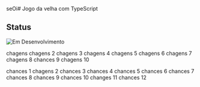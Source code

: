 seOi# Jogo da velha com TypeScript

## Status

![Em Desenvolvimento](http://img.shields.io/static/v1?label=STATUS&message=EM%20DESENVOLVIMENTO&color=RED&style=for-the-badge)


chagens 
chagens 2
chagens 3
chagens 4
chagens 5
chagens 6
chagens 7
chagens 8
chances 9
chagens 10

chances 1
chagens 2
chances 3
chances 4
chances 5
chances 6
chances 7
chances 8
chances 9
chances 10
changes 11
chances 12